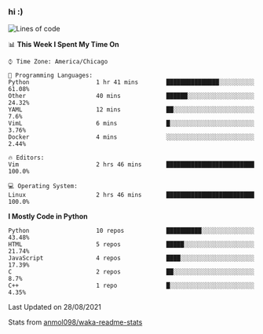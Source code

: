 ### hi :)

<!--START_SECTION:waka-->
![Lines of code](https://img.shields.io/badge/From%20Hello%20World%20I%27ve%20Written-771931%20lines%20of%20code-blue)

📊 **This Week I Spent My Time On** 

```text
⌚︎ Time Zone: America/Chicago

💬 Programming Languages: 
Python                   1 hr 41 mins        ███████████████░░░░░░░░░░   61.08% 
Other                    40 mins             ██████░░░░░░░░░░░░░░░░░░░   24.32% 
YAML                     12 mins             ██░░░░░░░░░░░░░░░░░░░░░░░   7.6% 
VimL                     6 mins              █░░░░░░░░░░░░░░░░░░░░░░░░   3.76% 
Docker                   4 mins              ░░░░░░░░░░░░░░░░░░░░░░░░░   2.44%

🔥 Editors: 
Vim                      2 hrs 46 mins       █████████████████████████   100.0%

💻 Operating System: 
Linux                    2 hrs 46 mins       █████████████████████████   100.0%

```

**I Mostly Code in Python** 

```text
Python                   10 repos            ██████████░░░░░░░░░░░░░░░   43.48% 
HTML                     5 repos             █████░░░░░░░░░░░░░░░░░░░░   21.74% 
JavaScript               4 repos             ████░░░░░░░░░░░░░░░░░░░░░   17.39% 
C                        2 repos             ██░░░░░░░░░░░░░░░░░░░░░░░   8.7% 
C++                      1 repo              █░░░░░░░░░░░░░░░░░░░░░░░░   4.35%

```



 Last Updated on 28/08/2021
<!--END_SECTION:waka-->

Stats from [anmol098/waka-readme-stats](https://github.com/anmol098/waka-readme-stats)